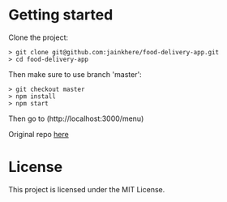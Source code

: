 # Getting started

Clone the project:

```
> git clone git@github.com:jainkhere/food-delivery-app.git
> cd food-delivery-app
```

Then make sure to use branch 'master':

```
> git checkout master
> npm install
> npm start
```

Then go to (http://localhost:3000/menu)

Original repo [here](https://github.longnghiem.com/mobile-first-react-hamburger/)

# License

This project is licensed under the MIT License.
